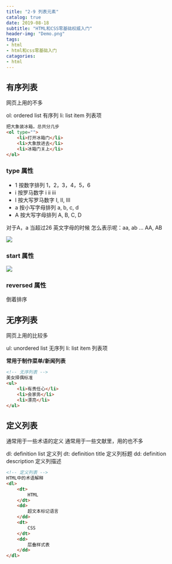 ```yaml
---
title: "2-9 列表元素"
catalog: true
date: 2019-08-18
subtitle: "HTML和CSS零基础权威入门"
header-img: "Demo.png"
tags:
- html
- html和css零基础入门
catagories:
- html
---
```


## 有序列表

网页上用的不多

ol: ordered list 有序列
li: list item 列表项

```html
把大象装冰箱，总共分几步
<ol type="">
    <li>打开冰箱门</li>
    <li>大象放进去</li>
    <li>冰箱门关上</li>
</ol>
```

### type 属性

- 1 按数字排列 1，2，3，4，5，6
- i 按罗马数字 i ii iii 
- I 按大写罗马数字 I, II, III
- a 按小写字母排列 a, b, c, d 
- A 按大写字母排列 A, B, C, D

对于A，a 当超过26 英文字母的时候 怎么表示呢：aa, ab ...  AA, AB 

![](assets/2019-08-18-17-26-08.png)

### start 属性

![](assets/2019-08-18-17-26-59.png)

### reversed 属性

倒着排序

## 无序列表

网页上用的比较多

ul: unordered list 无序列
li: list item 列表项

**常用于制作菜单/新闻列表**

```html
<!-- 无序列表 -->
美女择偶标准
<ul>
    <li>有责任心</li>
    <li>会家务</li>
    <li>漂亮</li>
</ul>
```

## 定义列表

通常用于一些术语的定义
通常用于一些文献里，用的也不多

dl: definition list 定义列
dt: definition title 定义列标题
dd: definition description 定义列描述

```html
<!-- 定义列表 -->
HTML中的术语解释
<dl>
    <dt>
        HTML
    </dt>
    <dd>
        超文本标记语言
    </dd>
    <dt>
        CSS
    </dt>
    <dd>
        层叠样式表
    </dd>
</dl>
```

